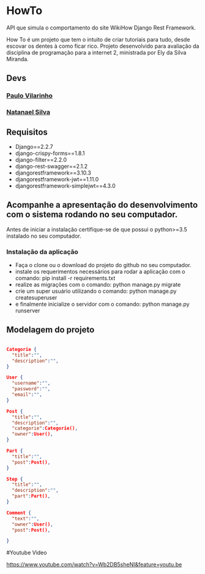 # HowTo

API que simula o comportamento do site WikiHow Django Rest Framework.

How To é um projeto que tem o intuito de criar tutoriais para tudo, desde escovar os dentes à como ficar rico. Projeto desenvolvido para avaliação da disciplina de programação para a internet 2, ministrada por Ely da Silva Miranda.

## Devs

<h3><a href="https://github.com/PauloVilarinho">Paulo Vilarinho</a></h3>

<h3><a href="https://github.com/xispituao">Natanael Silva</a></h3>

## Requisitos
 - Django==2.2.7
 - django-crispy-forms==1.8.1
 - django-filter==2.2.0
 - django-rest-swagger==2.1.2
 - djangorestframework==3.10.3
 - djangorestframework-jwt==1.11.0
 - djangorestframework-simplejwt==4.3.0


## Acompanhe a apresentação do desenvolvimento com o sistema rodando no seu computador.

Antes de iniciar a instalação certifique-se de que possui o python>=3.5 instalado no seu computador.

### Instalação da aplicação
 - Faça o clone ou o download do projeto do github no seu computador.
 - instale os requerimentos necessários para rodar a aplicação com o comando: pip install -r requirements.txt
 - realize as migrações com o comando: python manage.py migrate
 - crie um super usuário utilizando o comando: python manage.py createsuperuser
 - e finalmente inicialize o servidor com o comando: python manage.py runserver


## Modelagem do projeto
```json

Categorie {
  "title":"",
  "description":"",
}

User {
  "username":"",
  "password":"",
  "email":"",
}

Post {
  "title":"",
  "description":"",  
  "categorie":Categorie(),
  "owner":User(),
}

Part {
  "title":"",
  "post":Post(),
}

Step {
  "title":"",
  "description":"",  
  "part":Part(),
}

Comment {
  "text":"",
  "owner":User(),  
  "post":Post(),

}

```
#Youtube Video

https://www.youtube.com/watch?v=Wb2DB5sheNI&feature=youtu.be
